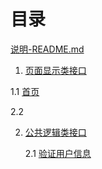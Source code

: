# 目录

[说明-README.md](README.md)

1. [页面显示类接口](chapter1.md)

  1.1 [首页]()

  2.2 

2. [公共逻辑类接口](chapter1.md)

    2.1 [验证用户信息]()


